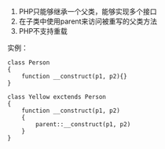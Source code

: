 1. PHP只能够继承一个父类，能够实现多个接口
2. 在子类中使用parent来访问被重写的父类方法
3. PHP不支持重载

实例：
```
class Person
{
    function __construct(p1, p2){}
}

class Yellow exctends Person
{
    function __construct(p1, p2)
    {
        parent::__construct(p1, p2)
    }
}
```